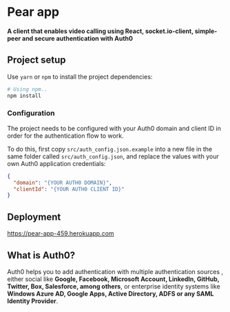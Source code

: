 # Pear app

**A client that enables video calling using React, socket.io-client, simple-peer and secure authentication with Auth0**

## Project setup

Use `yarn` or `npm` to install the project dependencies:

```bash
# Using npm..
npm install
```

### Configuration

The project needs to be configured with your Auth0 domain and client ID in order for the authentication flow to work.

To do this, first copy `src/auth_config.json.example` into a new file in the same folder called `src/auth_config.json`, and replace the values with your own Auth0 application credentials:

```json
{
  "domain": "{YOUR AUTH0 DOMAIN}",
  "clientId": "{YOUR AUTH0 CLIENT ID}"
}
```

## Deployment

https://pear-app-459.herokuapp.com

## What is Auth0?

Auth0 helps you to add authentication with multiple authentication sources , either social like **Google, Facebook, Microsoft Account, LinkedIn, GitHub, Twitter, Box, Salesforce, among others**, or enterprise identity systems like **Windows Azure AD, Google Apps, Active Directory, ADFS or any SAML Identity Provider**.

